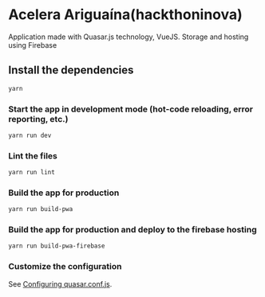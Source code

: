 # Acelera Ariguaína(hackthoninova)

Application made with Quasar.js technology, VueJS.
Storage and hosting using Firebase

## Install the dependencies
```bash
yarn
```

### Start the app in development mode (hot-code reloading, error reporting, etc.)
```bash
yarn run dev
```

### Lint the files
```bash
yarn run lint
```

### Build the app for production
```bash
yarn run build-pwa
```

### Build the app for production and deploy to the firebase hosting
```bash
yarn run build-pwa-firebase
```

### Customize the configuration
See [Configuring quasar.conf.js](https://v1.quasar.dev/quasar-cli/quasar-conf-js).

